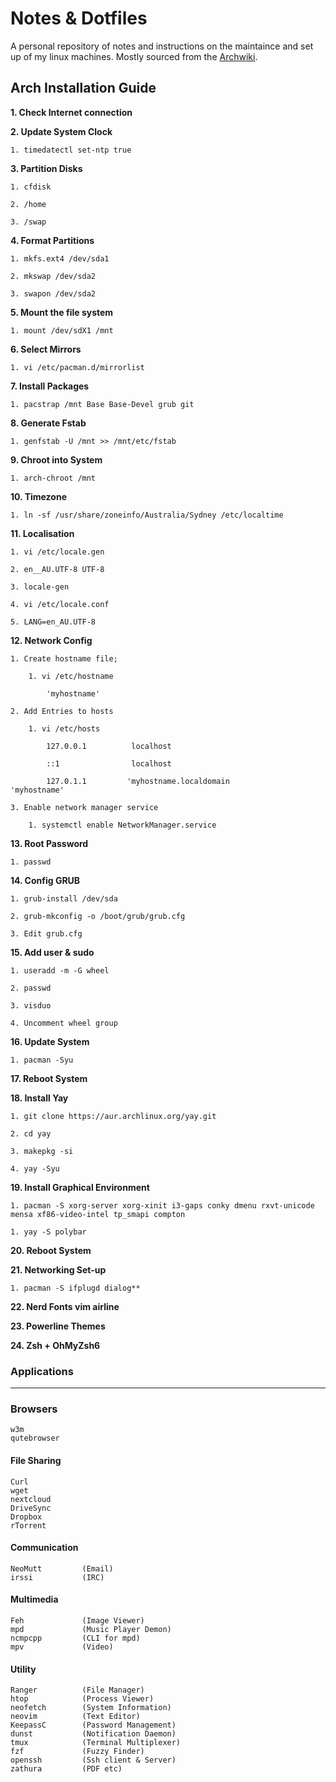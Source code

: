 # Notes & Dotfiles
A personal repository of notes and instructions on the maintaince and set up of my linux machines. Mostly sourced from the [Archwiki](https://wiki.archlinux.org/). 

## Arch Installation Guide
**1. Check Internet connection**

**2. Update System Clock**

    1. timedatectl set-ntp true
    
**3. Partition Disks**

    1. cfdisk
    
    2. /home
    
    3. /swap
    
**4. Format Partitions**

    1. mkfs.ext4 /dev/sda1
    
    2. mkswap /dev/sda2
    
    3. swapon /dev/sda2
    
**5. Mount the file system**

    1. mount /dev/sdX1 /mnt
    
**6. Select Mirrors**

    1. vi /etc/pacman.d/mirrorlist
    
**7. Install Packages**

    1. pacstrap /mnt Base Base-Devel grub git
    
**8. Generate Fstab**

    1. genfstab -U /mnt >> /mnt/etc/fstab
    
**9. Chroot into System**

    1. arch-chroot /mnt
    
**10. Timezone**

    1. ln -sf /usr/share/zoneinfo/Australia/Sydney /etc/localtime
    
**11. Localisation**

    1. vi /etc/locale.gen
    
    2. en__AU.UTF-8 UTF-8
    
    3. locale-gen
    
    4. vi /etc/locale.conf
    
    5. LANG=en_AU.UTF-8
    
**12. Network Config**

    1. Create hostname file;
    
        1. vi /etc/hostname
        
            'myhostname'
            
    2. Add Entries to hosts
    
        1. vi /etc/hosts
        
            127.0.0.1          localhost
            
            ::1                localhost
            
            127.0.1.1         'myhostname.localdomain          'myhostname'
            
    3. Enable network manager service
    
        1. systemctl enable NetworkManager.service
        
        
**13. Root Password**

    1. passwd
    
**14. Config GRUB**

    1. grub-install /dev/sda
    
    2. grub-mkconfig -o /boot/grub/grub.cfg
    
    3. Edit grub.cfg
    
**15. Add user & sudo**

    1. useradd -m -G wheel 
    
    2. passwd 
    
    3. visduo
    
    4. Uncomment wheel group
    
    
**16. Update System**

    1. pacman -Syu
    
**17. Reboot System**

**18. Install Yay**

    1. git clone https://aur.archlinux.org/yay.git
    
    2. cd yay
    
    3. makepkg -si
    
    4. yay -Syu
    
**19. Install Graphical Environment**

    1. pacman -S xorg-server xorg-xinit i3-gaps conky dmenu rxvt-unicode mensa xf86-video-intel tp_smapi compton
    
    1. yay -S polybar
    
**20. Reboot System**

**21. Networking Set-up**

    1. pacman -S ifplugd dialog**
    
**22. Nerd Fonts vim airline**

**23. Powerline Themes**

**24. Zsh + OhMyZsh6**

### Applications
---
### Browsers
```
w3m
qutebrowser
```
#### File Sharing
```
Curl
wget
nextcloud       
DriveSync
Dropbox
rTorrent
```
#### Communication
```
NeoMutt         (Email)
irssi           (IRC)
```
#### Multimedia
```
Feh             (Image Viewer)
mpd             (Music Player Demon)
ncmpcpp         (CLI for mpd)
mpv             (Video)
```
#### Utility
```
Ranger          (File Manager)
htop            (Process Viewer)
neofetch        (System Information)
neovim          (Text Editor)
KeepassC        (Password Management)
dunst           (Notification Daemon)
tmux            (Terminal Multiplexer)
fzf             (Fuzzy Finder)
openssh         (Ssh client & Server)
zathura         (PDF etc)
```
